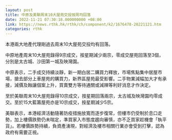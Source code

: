 ```yaml
---
layout: post
title: 中原及美聯周末10大屋苑交投按周均回落
date: 2022-11-21 07:30:18.000000000 +08:00
link: https://news.rthk.hk/rthk/ch/component/k2/1676478-20221121.htm
categories: rthk
---
```


本港兩大地產代理剛過去周末10大屋苑交投均有回落。

中原地產周末10大屋苑錄得9宗成交，按星期減少兩宗，零成交屋苑回落至3個，分別是太古城、沙田第一城及映灣園。

中原表示，二手成交持續淡靜，新一期白居二購買力釋放，市場焦點集中居屋市場，搶去部分上車屋苑的購買力，新界區屋苑最受影響。二手物業減幅加大才有承接，減價及蝕讓個案上升，買賣雙方等待通關或減辣等利好消息才作決定。

至於美聯周末10大屋苑錄得10宗成交，按星期回落兩宗，太古城及映灣園均零成交。至於15大藍籌屋苑亦是10宗成交，按星期減少5宗。

美聯表示，本港經濟活動隨著防疫措施放寬而逐步復常，但樓市仍受制於息口走勢，加上樓價跌勢仍未喘定，準買家入市態度趨向審慎，亦不乏買家趁機會「執平貨」。若樓價跌勢持續，負資產湧現，對經濟及樓市相關行業亦會受到打擊，認為政府有需要正視。
